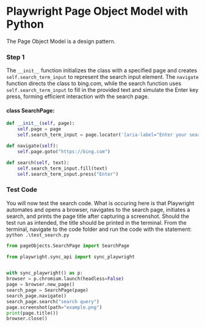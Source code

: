 # Playwright Page Object Model with Python
The Page Object Model is a design pattern.

### Step 1

The `__init__` function initializes the class with a specified page and creates `self.search_term_input` to represent the search input element. The `navigate` function directs the class to bing.com, while the search function uses `self.search_term_input` to fill in the provided text and simulate the Enter key press, forming efficient interaction with the search page.

#### class SearchPage:
```py
def __init__(self, page):
    self.page = page
    self.search_term_input = page.locator('[aria-label="Enter your search term"]')``

def navigate(self):
    self.page.goto("https://bing.com")

def search(self, text):
    self.search_term_input.fill(text)
    self.search_term_input.press("Enter")
```
        
### Test Code

You will now test the search code. What is occuring here is that Playwright automates and opens a browser, navigates to the search page, initiates a search, and prints the page title after capturing a screenshot. Should the test run as intended, the title should be printed in the terminal. From the terminal, navigate to the code folder and run the code with the statement: `python .\test_search.py`

```py
from pageObjects.SearchPage import SearchPage

from playwright.sync_api import sync_playwright


with sync_playwright() as p:
browser = p.chromium.launch(headless=False)
page = browser.new_page()
search_page = SearchPage(page)
search_page.navigate()
search_page.search("search query")
page.screenshot(path="example.png")
print(page.title())
browser.close() 
```
